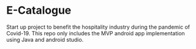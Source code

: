 # E-Catalogue

Start up project to benefit the hospitality industry during the pandemic of Covid-19. 
This repo only includes the MVP android app implementation using Java and android studio.
